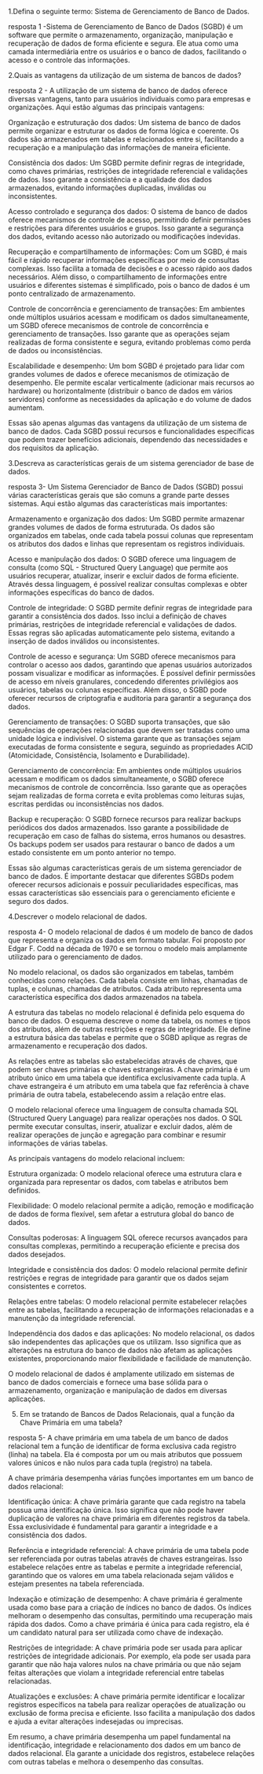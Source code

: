 1.Defina o seguinte termo: Sistema de Gerenciamento de Banco de Dados.

resposta 1 
-Sistema de Gerenciamento de Banco de Dados (SGBD) é um software que permite o armazenamento, organização, manipulação e recuperação de dados de forma eficiente e segura. Ele atua como uma camada intermediária entre os usuários e o banco de dados, facilitando o acesso e o controle das informações.


2.Quais as vantagens da utilização de um sistema de bancos de dados?

resposta 2 -
A utilização de um sistema de banco de dados oferece diversas vantagens, tanto para usuários individuais como para empresas e organizações. Aqui estão algumas das principais vantagens:

Organização e estruturação dos dados: Um sistema de banco de dados permite organizar e estruturar os dados de forma lógica e coerente. Os dados são armazenados em tabelas e relacionados entre si, facilitando a recuperação e a manipulação das informações de maneira eficiente.

Consistência dos dados: Um SGBD permite definir regras de integridade, como chaves primárias, restrições de integridade referencial e validações de dados. Isso garante a consistência e a qualidade dos dados armazenados, evitando informações duplicadas, inválidas ou inconsistentes.

Acesso controlado e segurança dos dados: O sistema de banco de dados oferece mecanismos de controle de acesso, permitindo definir permissões e restrições para diferentes usuários e grupos. Isso garante a segurança dos dados, evitando acesso não autorizado ou modificações indevidas.

Recuperação e compartilhamento de informações: Com um SGBD, é mais fácil e rápido recuperar informações específicas por meio de consultas complexas. Isso facilita a tomada de decisões e o acesso rápido aos dados necessários. Além disso, o compartilhamento de informações entre usuários e diferentes sistemas é simplificado, pois o banco de dados é um ponto centralizado de armazenamento.

Controle de concorrência e gerenciamento de transações: Em ambientes onde múltiplos usuários acessam e modificam os dados simultaneamente, um SGBD oferece mecanismos de controle de concorrência e gerenciamento de transações. Isso garante que as operações sejam realizadas de forma consistente e segura, evitando problemas como perda de dados ou inconsistências.

Escalabilidade e desempenho: Um bom SGBD é projetado para lidar com grandes volumes de dados e oferece mecanismos de otimização de desempenho. Ele permite escalar verticalmente (adicionar mais recursos ao hardware) ou horizontalmente (distribuir o banco de dados em vários servidores) conforme as necessidades da aplicação e do volume de dados aumentam.

Essas são apenas algumas das vantagens da utilização de um sistema de banco de dados. Cada SGBD possui recursos e funcionalidades específicas que podem trazer benefícios adicionais, dependendo das necessidades e dos requisitos da aplicação.



3.Descreva as características gerais de um sistema gerenciador de base de dados.

resposta 3-
Um Sistema Gerenciador de Banco de Dados (SGBD) possui várias características gerais que são comuns a grande parte desses sistemas. Aqui estão algumas das características mais importantes:

Armazenamento e organização dos dados: Um SGBD permite armazenar grandes volumes de dados de forma estruturada. Os dados são organizados em tabelas, onde cada tabela possui colunas que representam os atributos dos dados e linhas que representam os registros individuais.

Acesso e manipulação dos dados: O SGBD oferece uma linguagem de consulta (como SQL - Structured Query Language) que permite aos usuários recuperar, atualizar, inserir e excluir dados de forma eficiente. Através dessa linguagem, é possível realizar consultas complexas e obter informações específicas do banco de dados.

Controle de integridade: O SGBD permite definir regras de integridade para garantir a consistência dos dados. Isso inclui a definição de chaves primárias, restrições de integridade referencial e validações de dados. Essas regras são aplicadas automaticamente pelo sistema, evitando a inserção de dados inválidos ou inconsistentes.

Controle de acesso e segurança: Um SGBD oferece mecanismos para controlar o acesso aos dados, garantindo que apenas usuários autorizados possam visualizar e modificar as informações. É possível definir permissões de acesso em níveis granulares, concedendo diferentes privilégios aos usuários, tabelas ou colunas específicas. Além disso, o SGBD pode oferecer recursos de criptografia e auditoria para garantir a segurança dos dados.

Gerenciamento de transações: O SGBD suporta transações, que são sequências de operações relacionadas que devem ser tratadas como uma unidade lógica e indivisível. O sistema garante que as transações sejam executadas de forma consistente e segura, seguindo as propriedades ACID (Atomicidade, Consistência, Isolamento e Durabilidade).

Gerenciamento de concorrência: Em ambientes onde múltiplos usuários acessam e modificam os dados simultaneamente, o SGBD oferece mecanismos de controle de concorrência. Isso garante que as operações sejam realizadas de forma correta e evita problemas como leituras sujas, escritas perdidas ou inconsistências nos dados.

Backup e recuperação: O SGBD fornece recursos para realizar backups periódicos dos dados armazenados. Isso garante a possibilidade de recuperação em caso de falhas do sistema, erros humanos ou desastres. Os backups podem ser usados para restaurar o banco de dados a um estado consistente em um ponto anterior no tempo.

Essas são algumas características gerais de um sistema gerenciador de banco de dados. É importante destacar que diferentes SGBDs podem oferecer recursos adicionais e possuir peculiaridades específicas, mas essas características são essenciais para o gerenciamento eficiente e seguro dos dados.



4.Descrever o modelo relacional de dados.

resposta 4-
O modelo relacional de dados é um modelo de banco de dados que representa e organiza os dados em formato tabular. Foi proposto por Edgar F. Codd na década de 1970 e se tornou o modelo mais amplamente utilizado para o gerenciamento de dados.

No modelo relacional, os dados são organizados em tabelas, também conhecidas como relações. Cada tabela consiste em linhas, chamadas de tuplas, e colunas, chamadas de atributos. Cada atributo representa uma característica específica dos dados armazenados na tabela.

A estrutura das tabelas no modelo relacional é definida pelo esquema do banco de dados. O esquema descreve o nome da tabela, os nomes e tipos dos atributos, além de outras restrições e regras de integridade. Ele define a estrutura básica das tabelas e permite que o SGBD aplique as regras de armazenamento e recuperação dos dados.

As relações entre as tabelas são estabelecidas através de chaves, que podem ser chaves primárias e chaves estrangeiras. A chave primária é um atributo único em uma tabela que identifica exclusivamente cada tupla. A chave estrangeira é um atributo em uma tabela que faz referência à chave primária de outra tabela, estabelecendo assim a relação entre elas.

O modelo relacional oferece uma linguagem de consulta chamada SQL (Structured Query Language) para realizar operações nos dados. O SQL permite executar consultas, inserir, atualizar e excluir dados, além de realizar operações de junção e agregação para combinar e resumir informações de várias tabelas.

As principais vantagens do modelo relacional incluem:

Estrutura organizada: O modelo relacional oferece uma estrutura clara e organizada para representar os dados, com tabelas e atributos bem definidos.

Flexibilidade: O modelo relacional permite a adição, remoção e modificação de dados de forma flexível, sem afetar a estrutura global do banco de dados.

Consultas poderosas: A linguagem SQL oferece recursos avançados para consultas complexas, permitindo a recuperação eficiente e precisa dos dados desejados.

Integridade e consistência dos dados: O modelo relacional permite definir restrições e regras de integridade para garantir que os dados sejam consistentes e corretos.

Relações entre tabelas: O modelo relacional permite estabelecer relações entre as tabelas, facilitando a recuperação de informações relacionadas e a manutenção da integridade referencial.

Independência dos dados e das aplicações: No modelo relacional, os dados são independentes das aplicações que os utilizam. Isso significa que as alterações na estrutura do banco de dados não afetam as aplicações existentes, proporcionando maior flexibilidade e facilidade de manutenção.

O modelo relacional de dados é amplamente utilizado em sistemas de banco de dados comerciais e fornece uma base sólida para o armazenamento, organização e manipulação de dados em diversas aplicações.




5. Em se tratando de Bancos de Dados Relacionais, qual a função da Chave Primária em uma tabela?

resposta 5-
A chave primária em uma tabela de um banco de dados relacional tem a função de identificar de forma exclusiva cada registro (linha) na tabela. Ela é composta por um ou mais atributos que possuem valores únicos e não nulos para cada tupla (registro) na tabela.

A chave primária desempenha várias funções importantes em um banco de dados relacional:

Identificação única: A chave primária garante que cada registro na tabela possua uma identificação única. Isso significa que não pode haver duplicação de valores na chave primária em diferentes registros da tabela. Essa exclusividade é fundamental para garantir a integridade e a consistência dos dados.

Referência e integridade referencial: A chave primária de uma tabela pode ser referenciada por outras tabelas através de chaves estrangeiras. Isso estabelece relações entre as tabelas e permite a integridade referencial, garantindo que os valores em uma tabela relacionada sejam válidos e estejam presentes na tabela referenciada.

Indexação e otimização de desempenho: A chave primária é geralmente usada como base para a criação de índices no banco de dados. Os índices melhoram o desempenho das consultas, permitindo uma recuperação mais rápida dos dados. Como a chave primária é única para cada registro, ela é um candidato natural para ser utilizada como chave de indexação.

Restrições de integridade: A chave primária pode ser usada para aplicar restrições de integridade adicionais. Por exemplo, ela pode ser usada para garantir que não haja valores nulos na chave primária ou que não sejam feitas alterações que violam a integridade referencial entre tabelas relacionadas.

Atualizações e exclusões: A chave primária permite identificar e localizar registros específicos na tabela para realizar operações de atualização ou exclusão de forma precisa e eficiente. Isso facilita a manipulação dos dados e ajuda a evitar alterações indesejadas ou imprecisas.

Em resumo, a chave primária desempenha um papel fundamental na identificação, integridade e relacionamento dos dados em um banco de dados relacional. Ela garante a unicidade dos registros, estabelece relações com outras tabelas e melhora o desempenho das consultas.